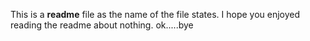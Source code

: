 This is a <strong>readme</strong> file as the name of the file states.  I hope you enjoyed reading the readme about nothing.  ok.....bye
